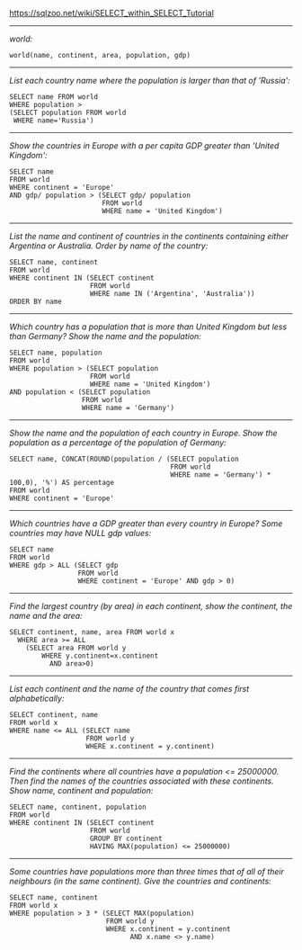 https://sqlzoo.net/wiki/SELECT_within_SELECT_Tutorial
***
*world:*
```
world(name, continent, area, population, gdp)
```
***
*List each country name where the population is larger than that of 'Russia':*
```
SELECT name FROM world
WHERE population >
(SELECT population FROM world
 WHERE name='Russia')
 ```
 ***
 *Show the countries in Europe with a per capita GDP greater than 'United Kingdom':*
```
SELECT name
FROM world
WHERE continent = 'Europe'
AND gdp/ population > (SELECT gdp/ population
                       FROM world
                       WHERE name = 'United Kingdom')
```
***
*List the name and continent of countries in the continents containing either Argentina or Australia. Order by name of the country:*
```
SELECT name, continent
FROM world
WHERE continent IN (SELECT continent
                    FROM world
                    WHERE name IN ('Argentina', 'Australia'))
ORDER BY name
```
***
*Which country has a population that is more than United Kingdom but less than Germany? Show the name and the population:*
```
SELECT name, population
FROM world
WHERE population > (SELECT population 
                    FROM world
                    WHERE name = 'United Kingdom')
AND population < (SELECT population
                  FROM world
                  WHERE name = 'Germany')
```
***
*Show the name and the population of each country in Europe. Show the population as a percentage of the population of Germany:*
```
SELECT name, CONCAT(ROUND(population / (SELECT population 
                                        FROM world
                                        WHERE name = 'Germany') * 100,0), '%') AS percentage
FROM world
WHERE continent = 'Europe'
```
***
*Which countries have a GDP greater than every country in Europe? Some countries may have NULL gdp values:*
```
SELECT name
FROM world
WHERE gdp > ALL (SELECT gdp
                 FROM world
                 WHERE continent = 'Europe' AND gdp > 0)
```
***
*Find the largest country (by area) in each continent, show the continent, the name and the area:*
```
SELECT continent, name, area FROM world x
  WHERE area >= ALL
    (SELECT area FROM world y
        WHERE y.continent=x.continent
          AND area>0)
```
***
*List each continent and the name of the country that comes first alphabetically:*
```
SELECT continent, name
FROM world x
WHERE name <= ALL (SELECT name 
                   FROM world y
                   WHERE x.continent = y.continent)
```
***
*Find the continents where all countries have a population <= 25000000. Then find the names of the countries associated with these continents. Show name, continent and population:*
```
SELECT name, continent, population 
FROM world 
WHERE continent IN (SELECT continent
                    FROM world 
                    GROUP BY continent
                    HAVING MAX(population) <= 25000000)
```
***
*Some countries have populations more than three times that of all of their neighbours (in the same continent). Give the countries and continents:*
```
SELECT name, continent
FROM world x
WHERE population > 3 * (SELECT MAX(population)
                        FROM world y
                        WHERE x.continent = y.continent
                              AND x.name <> y.name)
```
